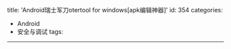 title: 'Android瑞士军刀otertool for windows[apk编辑神器]'
id: 354
categories:
  - Android
  - 安全与调试
tags:
---
